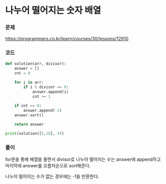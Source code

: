 나누어 떨어지는 숫자 배열
=================================================================

### 문제
https://programmers.co.kr/learn/courses/30/lessons/12910

### 코드

``` python
def solution(arr, divisor):
    answer = []
    cnt = 0
    
    for i in arr:
        if i % divisor == 0:
            answer.append(i)
            cnt += 1

    if cnt == 0:
        answer.append(-1)
    answer.sort()
    
    return answer

print(solution([5,10], 5))
```
### 풀이
for문을 통해 배열을 돌면서 divisor로 나누어 떨어지는 수는 answer에 append하고 마지막에 answer를 오름차순으로 sort해준다.

나누어 떨어지는 수가 없는 경우에는 -1을 반환한다.

